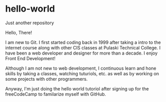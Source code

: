 # hello-world
Just another repository

Hello, There!

I am new to Git. I first started coding back in 1999 after taking a intro to the internet course along with other CIS classes at Pulaski Technical College. I have been a web developer and designer for more than a decade. I enjoy Front End Development!

Although I am not new to web development, I continuous learn and hone skills by taking a classes, watching tuturiols, etc. as well as by working on some projects with other programmers. 

Anyway, I'm just doing the hello world tutoriol after signing up for the freeCodeCamp to familarize myself with GitHub.
